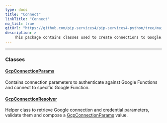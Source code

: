 ```yaml
---
type: docs
title: "Connect"
linkTitle: "Connect"
no_list: true
gitUrl: "https://github.com/pip-services4/pip-services4-python/tree/main/pip-services4-gcp-python"
description: >
    This package contains classes used to create connections to Google.
---
```

---

<div class="module-body"> 


### Classes

#### [GcpConnectionParams](gcp_connection_params)
Contains connection parameters to authenticate against Google Functions
and connect to specific Google Function.

#### [GcpConnectionResolver](gcp_connection_resolver)
Helper class to retrieve Google connection and credential parameters,
validate them and compose a [GcpConnectionParams](gcp_connection_params) value.

</div>

